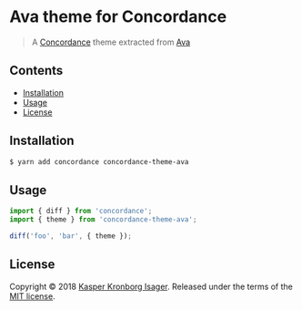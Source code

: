 # Ava theme for Concordance

> A [Concordance](npmjs.com/concordance) theme extracted from [Ava](npmjs.com/ava)

## Contents

-   [Installation](#installation)
-   [Usage](#usage)
-   [License](#license)

## Installation

```sh
$ yarn add concordance concordance-theme-ava
```

## Usage

```js
import { diff } from 'concordance';
import { theme } from 'concordance-theme-ava';

diff('foo', 'bar', { theme });
```

## License

Copyright &copy; 2018 [Kasper Kronborg Isager](https://github.com/kasperisager). Released under the terms of the [MIT license](LICENSE.md).

